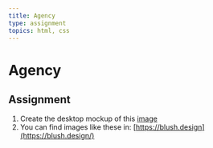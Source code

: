 ```yaml
---
title: Agency
type: assignment
topics: html, css
---
```


# Agency

## Assignment

1. Create the desktop mockup of this [image](./assets/agency.png)
2. You can find images like these in: [https://blush.design](https://blush.design/)
